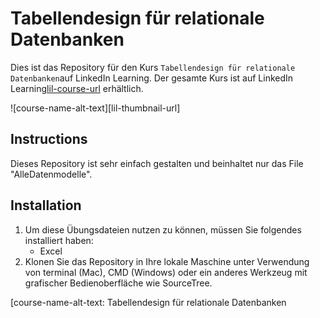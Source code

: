 # Tabellendesign für relationale Datenbanken
Dies ist das Repository für den Kurs `Tabellendesign für relationale Datenbanken`auf LinkedIn Learning. Der gesamte Kurs ist auf LinkedIn Learning[lil-course-url] erhältlich.

![course-name-alt-text][lil-thumbnail-url] 

## Instructions
Dieses Repository ist sehr einfach gestalten und beinhaltet nur das File "AlleDatenmodelle".

## Installation
1. Um diese Übungsdateien nutzen zu können, müssen Sie folgendes installiert haben:
	- Excel
2. Klonen Sie das Repository in Ihre lokale Maschine unter Verwendung von terminal (Mac), CMD (Windows) oder ein anderes Werkzeug mit grafischer Bedienoberfläche wie SourceTree. 



[0]: # (Replace these placeholder URLs with actual course URLs)

[lil-course-url]: https://www.linkedin.com/learning/
[course-name-alt-text: Tabellendesign für relationale Datenbanken

